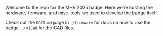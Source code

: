 Welcome to the repo for the MHV 2025 badge. Here we're hosting the hardware, firmware, and misc. tools we used to develop the badge itself.

Check out the `DOCS.md` page in `./firmware` for docs on how to use the badge.
`./KiCad` for the CAD files.
